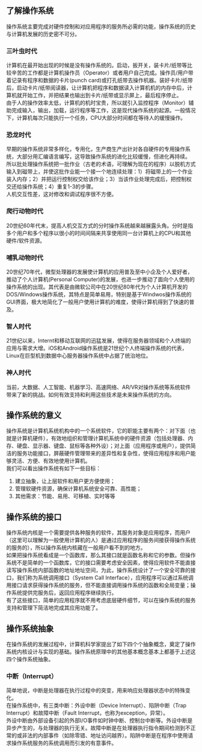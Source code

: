 ## 了解操作系统      
操作系统主要完成对硬件控制和对应用程序的服务所必需的功能，操作系统的历史与计算机发展的历史密不可分。      

### 三叶虫时代      
计算机在最开始出现的时候是没有操作系统的。启动，扳开关，装卡片/纸带等比较辛苦的工作都是计算机操作员（Operator）或者用户自己完成。操作员/用户带着记录有程序和数据的卡片(punch card)或打孔纸带去操作机器。装好卡片/纸带后，启动卡片/纸带阅读器，让计算机把程序和数据读入计算机机的内存中后，计算机就开始工作，并把结果也输出到卡片/纸带或显示屏上，最后程序停止。        
由于人的操作效率太低，计算机的机时宝贵，所以就引入监控程序（Monitor）辅助完成输入，输出，加载，运行程序等工作，这是现代操作系统的起源。一般情况下，计算机每次只能执行一个任务，CPU大部分时间都在等待人的缓慢操作。      

### 恐龙时代     
早期的操作系统非常多样化，专用化，生产商生产出针对各自硬件的专用操作系统，大部分用汇编语言编写，这导致操作系统的进化比较缓慢，但进化再持续。     
所以批处理操作系统把一批作业（古老的术语，可理解为现在的程序）以脱机方式输入到磁带上，并使这批作业能一个接一个地连续处理：1）将磁带上的一个作业装入内存；2）并把运行控制权交给该作业；3）当该作业处理完成后，把控制权交还给操作系统；4）重复1-3的步骤。       
人机交互性差，这对修改和调试程序很不方便。     

### 爬行动物时代
20世纪60年代末，提高人机交互方式的分时操作系统越来越展露头角。分时是指多个用户和多个程序以很小的时间间隔来共享使用同一台计算机上的CPU和其他硬件/软件资源。      

### 哺乳动物时代
20世纪70年代，微型处理器的发展使计算机的应用普及至中小企及个人爱好者，推动了个人计算机(Personal Computer)的发展，也进一步推动了面向个人使用的操作系统的出现。其代表是由微软公司中在20世纪80年代为个人计算机开发的DOS/Windows操作系统，其特点是简单易用，特别是基于Windwos操作系统的GUI界面，极大地简化了一般用户使用计算机的难度，使得计算机得到了快速的普及。     

### 智人时代
21世纪以来，Internt和移动互联网的迅猛发展，使得在服务器领域和个人终端的应用与需求大增。iOS和Android操作系统是21世纪个人终端操作系统的代表，Linux在巨型机到数据中心服务器操作系统中占据了统治地位。      

### 神人时代    
当前，大数据、人工智能、机器学习、高速网络、AR/VR对操作系统等系统软件带来了新的挑战。如何有效支持和利用这些技术是未来操作系统的方向。       

## 操作系统的意义     
操作系统是计算机系统机构中的一个系统软件，它的职能主要有两个：对下面（也就是计算机硬件），有效地组织和管理计算机系统中的硬件资源（包括处理器、内存、硬盘、显示器、键盘、鼠标等各种外设）；对上面（应用程序或用户），提供简洁的服务功能接口，屏蔽硬件管理带来的差异性和复杂性，使得应用程序和用户能够灵活、方便、有效地使用计算机。     
我们可以看出操作系统有如下一些目标：     
1. 建立抽象，让上层软件和用户更方便使用；     
2. 管理软硬件资源，确保计算机系统安全可靠、高性能；     
3. 其他需求：节能、易用、可移植、实时等等      

## 操作系统的接口     
操作系统内核是一个需要提供各种服务的软件，其服务对象是应用程序，而用户（这里可以理解为一般使用计算机的人）是通过应用程序的服务间接获得操作系统的服务的），所以操作系统内核藏在一般用户看不到的地方。      
如果把操作系统看成是一个函数库，那么其接口就是函数名称和它的参数。但操作系统不是简单的一个函数库，它的接口需要考虑安全因素，使得应用软件不能直接读写操作系统内部函数的地址地址空间，为此，操作系统设计了一个安全可靠的接口，我们称为系统调用接口（System Call Interface），应用程序可以通过系统调用接口请求获得操作系统的服务，但不能直接调用操作系统的函数和全局变量；操作系统提供完服务后，返回应用程序继续执行。     
有了这些接口，简单的应用程序就不用考虑底层硬件细节，可以在操作系统的服务支持和管理下简洁地完成其应用功能了。    

## 操作系统抽象     
在操作系统的发展过程中，计算机科学家提出了如下四个个抽象概念，奠定了操作系统内核设计与实现的基础。操作系统原理中的其他基本概念基本上都基于上述这四个操作系统抽象。     
### 中断（Interrupt）    
简单地说，中断是处理器在执行过程中的突变，用来响应处理器状态中的特殊变化。      
在操作系统中，有三类中断：外设中断（Device Interrupt）、陷阱中断（Trap Interrupt）和故障中断（Fault Interrupt，也称为exception，异常）。     
外设中断由外部设备引起的外部I/O事件如时钟中断、控制台中断等。外设中断是异步产生的，与处理器的执行无关。故障中断是在处理器执行指令期间检测到不正常的或非法的内部事件（如除零错、地址访问越界）。陷阱中断是在程序中使用请求操作系统服务的系统调用而引发的有意事件。     






















